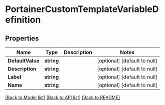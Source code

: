 # PortainerCustomTemplateVariableDefinition

## Properties
Name | Type | Description | Notes
------------ | ------------- | ------------- | -------------
**DefaultValue** | **string** |  | [optional] [default to null]
**Description** | **string** |  | [optional] [default to null]
**Label** | **string** |  | [optional] [default to null]
**Name** | **string** |  | [optional] [default to null]

[[Back to Model list]](../README.md#documentation-for-models) [[Back to API list]](../README.md#documentation-for-api-endpoints) [[Back to README]](../README.md)


